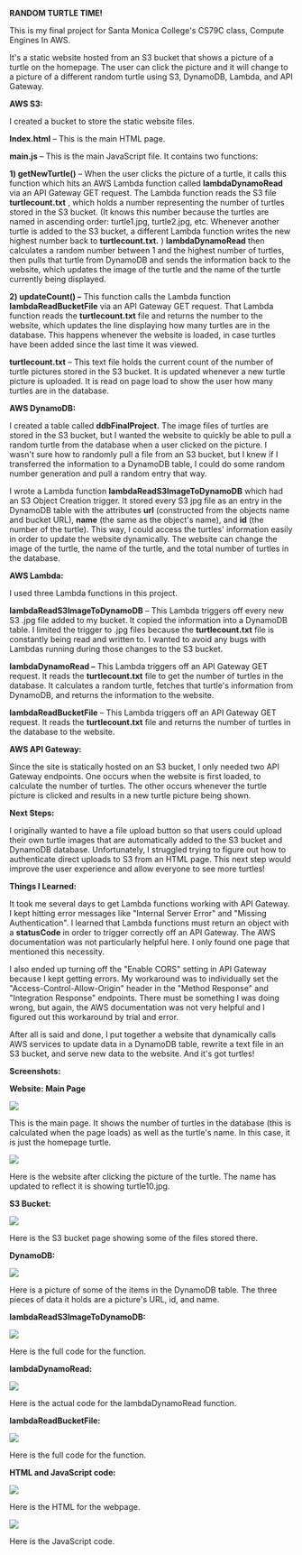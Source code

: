 **RANDOM TURTLE TIME!**

This is my final project for Santa Monica College&#39;s CS79C class, Compute Engines In AWS.

It&#39;s a static website hosted from an S3 bucket that shows a picture of a turtle on the homepage. The user can click the picture and it will change to a picture of a different random turtle using S3, DynamoDB, Lambda, and API Gateway.

**AWS S3:**

I created a bucket to store the static website files.

**Index.html** – This is the main HTML page.

**main.js** – This is the main JavaScript file. It contains two functions:

**1) getNewTurtle()** – When the user clicks the picture of a turtle, it calls this function which hits an AWS Lambda function called **lambdaDynamoRead** via an API Gateway GET request. The Lambda function reads the S3 file **turtlecount.txt** , which holds a number representing the number of turtles stored in the S3 bucket. (It knows this number because the turtles are named in ascending order: turtle1.jpg, turtle2.jpg, etc. Whenever another turtle is added to the S3 bucket, a different Lambda function writes the new highest number back to **turtlecount.txt.** ) **lambdaDynamoRead** then calculates a random number between 1 and the highest number of turtles, then pulls that turtle from DynamoDB and sends the information back to the website, which updates the image of the turtle and the name of the turtle currently being displayed.

**2) updateCount() –** This function calls the Lambda function **lambdaReadBucketFile** via an API Gateway GET request. That Lambda function reads the **turtlecount.txt** file and returns the number to the website, which updates the line displaying how many turtles are in the database. This happens whenever the website is loaded, in case turtles have been added since the last time it was viewed.

**turtlecount.txt** – This text file holds the current count of the number of turtle pictures stored in the S3 bucket. It is updated whenever a new turtle picture is uploaded. It is read on page load to show the user how many turtles are in the database.

**AWS DynamoDB:**

I created a table called **ddbFinalProject.** The image files of turtles are stored in the S3 bucket, but I wanted the website to quickly be able to pull a random turtle from the database when a user clicked on the picture. I wasn&#39;t sure how to randomly pull a file from an S3 bucket, but I knew if I transferred the information to a DynamoDB table, I could do some random number generation and pull a random entry that way.

I wrote a Lambda function **lambdaReadS3ImageToDynamoDB** which had an S3 Object Creation trigger. It stored every S3 jpg file as an entry in the DynamoDB table with the attributes **url** (constructed from the objects name and bucket URL), **name** (the same as the object&#39;s name), and **id** (the number of the turtle). This way, I could access the turtles&#39; information easily in order to update the website dynamically. The website can change the image of the turtle, the name of the turtle, and the total number of turtles in the database.

**AWS Lambda:**

I used three Lambda functions in this project.

**lambdaReadS3ImageToDynamoDB** – This Lambda triggers off every new S3 .jpg file added to my bucket. It copied the information into a DynamoDB table. I limited the trigger to .jpg files because the **turtlecount.txt** file is constantly being read and written to. I wanted to avoid any bugs with Lambdas running during those changes to the S3 bucket.

**lambdaDynamoRead –** This Lambda triggers off an API Gateway GET request. It reads the **turtlecount.txt** file to get the number of turtles in the database. It calculates a random turtle, fetches that turtle&#39;s information from DynamoDB, and returns the information to the website.

**lambdaReadBucketFile** – This Lambda triggers off an API Gateway GET request. It reads the **turtlecount.txt** file and returns the number of turtles in the database to the website.

**AWS API Gateway:**

Since the site is statically hosted on an S3 bucket, I only needed two API Gateway endpoints. One occurs when the website is first loaded, to calculate the number of turtles. The other occurs whenever the turtle picture is clicked and results in a new turtle picture being shown.

**Next Steps:**

I originally wanted to have a file upload button so that users could upload their own turtle images that are automatically added to the S3 bucket and DynamoDB database. Unfortunately, I struggled trying to figure out how to authenticate direct uploads to S3 from an HTML page. This next step would improve the user experience and allow everyone to see more turtles!

**Things I Learned:**

It took me several days to get Lambda functions working with API Gateway. I kept hitting error messages like &quot;Internal Server Error&quot; and &quot;Missing Authentication&quot;. I learned that Lambda functions must return an object with a **statusCode** in order to trigger correctly off an API Gateway. The AWS documentation was not particularly helpful here. I only found one page that mentioned this necessity.

I also ended up turning off the &quot;Enable CORS&quot; setting in API Gateway because I kept getting errors. My workaround was to individually set the &quot;Access-Control-Allow-Origin&quot; header in the &quot;Method Response&quot; and &quot;Integration Response&quot; endpoints. There must be something I was doing wrong, but again, the AWS documentation was not very helpful and I figured out this workaround by trial and error.

After all is said and done, I put together a website that dynamically calls AWS services to update data in a DynamoDB table, rewrite a text file in an S3 bucket, and serve new data to the website. And it&#39;s got turtles!

**Screenshots:**

**Website: Main Page**

![](screenshots/main_page.png)

This is the main page. It shows the number of turtles in the database (this is calculated when the page loads) as well as the turtle&#39;s name. In this case, it is just the homepage turtle.

![](screenshots/main_page_with_new_turtle.png)

Here is the website after clicking the picture of the turtle. The name has updated to reflect it is showing turtle10.jpg.

**S3 Bucket:**

![](screenshots/s3.png)

Here is the S3 bucket page showing some of the files stored there.

**DynamoDB:**

![](screenshots/dynamo_db.png)

Here is a picture of some of the items in the DynamoDB table. The three pieces of data it holds are a picture&#39;s URL, id, and name.

**lambdaReadS3ImageToDynamoDB:**

![](screenshots/lambda_read_s3_image_to_dynamo.png)

Here is the full code for the function.

**lambdaDynamoRead:**

![](screenshots/lambda_dynamo_read.png)

Here is the actual code for the lambdaDynamoRead function.

**lambdaReadBucketFile:**

![](screenshots/lambda_read_bucket_file.png)

Here is the full code for the function.

**HTML and JavaScript code:**

![](screenshots/index_html.png)

Here is the HTML for the webpage.

![](screenshots/main_js.png)

Here is the JavaScript code.
